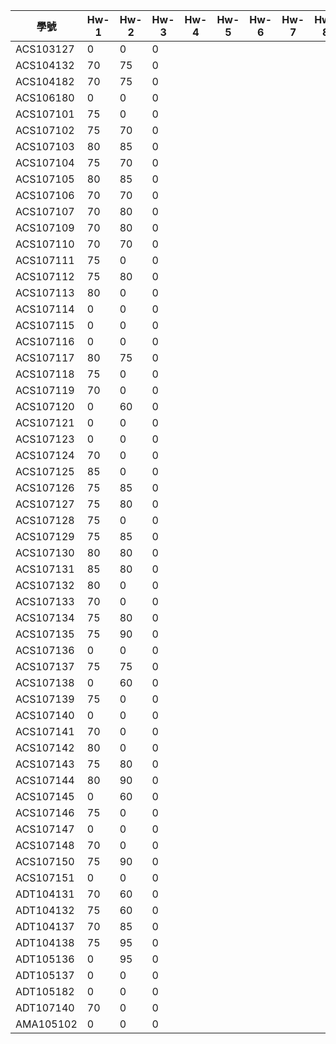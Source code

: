 學號          | Hw-1  | Hw-2 | Hw-3 | Hw-4|Hw-5|Hw-6 | Hw-7  | Hw-8 | Hw-9 | Hw-10   
------------- |-------|------|------|-|-|-|-|-|-|-    
ACS103127     |   0   |  0   |    0   
ACS104132     | 70    |  75  |    0     
ACS104182     | 70    |  75  |    0     
ACS106180     | 0     |  0   |    0     
ACS107101     | 75    |  0   |    0     
ACS107102     | 75    |  70  |    0     
ACS107103     | 80    |  85  |    0     
ACS107104     | 75    |  70  |    0     
ACS107105     | 80    |  85  |    0     
ACS107106     | 70    |  70  |    0     
ACS107107     | 70    |  80   |    0     
ACS107109     | 70    |  80  |    0     
ACS107110     | 70    |  70  |    0     
ACS107111     | 75    |  0   |    0    
ACS107112     | 75    |  80  |    0    
ACS107113     | 80    |  0   |    0    
ACS107114     | 0     |  0   |    0    
ACS107115     | 0     |  0   |    0    
ACS107116     | 0     |  0   |    0    
ACS107117     | 80    |  75  |    0    
ACS107118     | 75    |  0   |    0    
ACS107119     | 70    |  0   |    0     
ACS107120     |  0    |  60  |    0    
ACS107121     | 0     |    0 |    0    
ACS107123     | 0     |    0 |    0    
ACS107124     | 70    |    0 |    0    
ACS107125     | 85    |    0 |    0    
ACS107126     | 75    |  85  |    0    
ACS107127     | 75    |  80  |    0    
ACS107128     | 75    |  0   |    0    
ACS107129     | 75    |  85  |    0    
ACS107130     | 80    |  80  |    0    
ACS107131     | 85    |  80  |    0    
ACS107132     | 80    |  0   |    0    
ACS107133     | 70    |  0   |    0    
ACS107134     | 75    |  80  |    0    
ACS107135     | 75    |  90  |    0    
ACS107136     | 0     |  0   |    0    
ACS107137     | 75    |  75  |    0    
ACS107138     | 0     |  60  |    0    
ACS107139     | 75    |  0   |    0    
ACS107140     | 0     |  0   |    0    
ACS107141     | 70    |  0   |    0  
ACS107142     | 80    |  0   |    0  
ACS107143     | 75    |  80  |    0  
ACS107144     | 80    |  90  |    0  
ACS107145     | 0     |  60  |    0  
ACS107146     | 75    |  0   |    0  
ACS107147     | 0     |  0   |    0  
ACS107148     | 70    |  0   |    0  
ACS107150     | 75    |  90  |    0  
ACS107151     | 0     |  0   |    0  
ADT104131     | 70    |  60  |    0  
ADT104132     | 75    |  60  |    0  
ADT104137     | 70    |  85  |    0  
ADT104138     | 75    |  95  |    0  
ADT105136     | 0     |  95  |    0  
ADT105137     | 0     |  0   |    0  
ADT105182     | 0     |  0   |    0  
ADT107140     | 70    |  0   |    0  
AMA105102     | 0     |  0   |    0  

